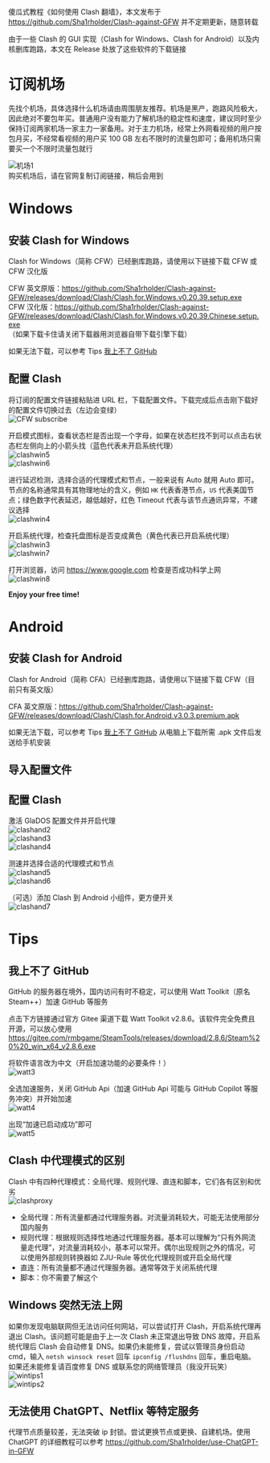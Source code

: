 傻瓜式教程《如何使用 Clash 翻墙》，本文发布于 https://github.com/Sha1rholder/Clash-against-GFW 并不定期更新，随意转载

由于一些 Clash 的 GUI 实现（Clash for Windows、Clash for Android）以及内核删库跑路，本文在 Release 处放了这些软件的下载链接

# 订阅机场

先找个机场，具体选择什么机场请由周围朋友推荐。机场是黑产，跑路风险极大，因此绝对不要包年买。普通用户没有能力了解机场的稳定性和速度，建议同时至少保持订阅两家机场一家主力一家备用。对于主力机场，经常上外网看视频的用户按包月买，不经常看视频的用户买 100 GB 左右不限时的流量包即可；备用机场只需要买一个不限时流量包就行

![机场1](resources/机场1.png)  
购买机场后，请在官网复制订阅链接，稍后会用到

# Windows

## 安装 Clash for Windows

Clash for Windows（简称 CFW）已经删库跑路，请使用以下链接下载 CFW 或 CFW 汉化版

CFW 英文原版：https://github.com/Sha1rholder/Clash-against-GFW/releases/download/Clash/Clash.for.Windows.v0.20.39.setup.exe  
CFW 汉化版：https://github.com/Sha1rholder/Clash-against-GFW/releases/download/Clash/Clash.for.Windows.v0.20.39.Chinese.setup.exe  
（如果下载卡住请关闭下载器用浏览器自带下载引擎下载）

如果无法下载，可以参考 Tips [我上不了 GitHub](#我上不了-github)

## 配置 Clash

将订阅的配置文件链接粘贴进 URL 栏，下载配置文件。下载完成后点击刚下载好的配置文件切换过去（左边会变绿）  
![CFW subscribe](resources/cfwsub.png)

开启模式图标，查看状态栏是否出现一个字母，如果在状态栏找不到可以点击右状态栏左侧向上的小箭头找（蓝色代表未开启系统代理）  
![clashwin5](resources/clashwin5.png)  
![clashwin6](resources/clashwin6.png)

进行延迟检测，选择合适的代理模式和节点，一般来说有 Auto 就用 Auto 即可。节点的名称通常具有其物理地址的含义，例如 `HK` 代表香港节点，`US` 代表美国节点；绿色数字代表延迟，越低越好，红色 Timeout 代表与该节点通讯异常，不建议选择  
![clashwin4](resources/clashwin4.png)

开启系统代理，检查托盘图标是否变成黄色（黄色代表已开启系统代理）  
![clashwin3](resources/clashwin3.png)  
![clashwin7](resources/clashwin7.png)

打开浏览器，访问 https://www.google.com 检查是否成功科学上网  
![clashwin8](resources/clashwin8.png)

**Enjoy your free time!**

# Android

## 安装 Clash for Android

Clash for Android（简称 CFA）已经删库跑路，请使用以下链接下载 CFW（目前只有英文版）

CFA 英文原版：https://github.com/Sha1rholder/Clash-against-GFW/releases/download/Clash/Clash.for.Android.v3.0.3.premium.apk

如果无法下载，可以参考 Tips [我上不了 GitHub](#我上不了-github) 从电脑上下载所需 .apk 文件后发送给手机安装

## 导入配置文件

## 配置 Clash

激活 GlaDOS 配置文件并开启代理  
![clashand2](resources/clashand2.jpg)  
![clashand3](resources/clashand3.jpg)  
![clashand4](resources/clashand4.jpg)

测速并选择合适的代理模式和节点  
![clashand5](resources/clashand5.jpg)  
![clashand6](resources/clashand6.jpg)

（可选）添加 Clash 到 Android 小组件，更方便开关  
![clashand7](resources/clashand7.jpg)

# Tips

## 我上不了 GitHub

GitHub 的服务器在境外，国内访问有时不稳定，可以使用 Watt Toolkit（原名 Steam++）加速 GitHub 等服务

点击下方链接通过官方 Gitee 渠道下载 Watt Toolkit v2.8.6。该软件完全免费且开源，可以放心使用  
https://gitee.com/rmbgame/SteamTools/releases/download/2.8.6/Steam%20%20_win_x64_v2.8.6.exe

将软件语言改为中文（开启加速功能的必要条件！）  
![watt3](resources/watt3.png)

全选加速服务，关闭 GitHub Api（加速 GitHub Api 可能与 GitHub Copilot 等服务冲突）并开始加速  
![watt4](resources/watt4.png)

出现“加速已启动成功”即可  
![watt5](resources/watt5.png)

## Clash 中代理模式的区别

Clash 中有四种代理模式：全局代理、规则代理、直连和脚本，它们各有区别和优劣  
![clashproxy](resources/clashproxy.png)

- 全局代理：所有流量都通过代理服务器。对流量消耗较大，可能无法使用部分国内服务
- 规则代理：根据规则选择性地通过代理服务器。基本可以理解为“只有外网流量走代理”，对流量消耗较小，基本可以常开。偶尔出现规则之外的情况，可以使用外部规则转换器如 ZJU-Rule 等优化代理规则或开启全局代理
- 直连：所有流量都不通过代理服务器。通常等效于关闭系统代理
- 脚本：你不需要了解这个

## Windows 突然无法上网

如果你发现电脑联网但无法访问任何网站，可以尝试打开 Clash，开启系统代理再退出 Clash。该问题可能是由于上一次 Clash 未正常退出导致 DNS 故障，开启系统代理后 Clash 会自动修复 DNS。如果仍未能修复，尝试以管理员身份启动 cmd，输入 `netsh winsock reset` 回车 `ipconfig /flushdns` 回车，重启电脑。如果还未能修复请百度修复 DNS 或联系您的网络管理员（我没开玩笑）  
![wintips1](resources/wintips1.png)  
![wintips2](resources/wintips2.png)

## 无法使用 ChatGPT、Netflix 等特定服务

代理节点质量较差，无法突破 ip 封锁。尝试更换节点或更换、自建机场。使用 ChatGPT 的详细教程可以参考 https://github.com/Sha1rholder/use-ChatGPT-in-GFW

